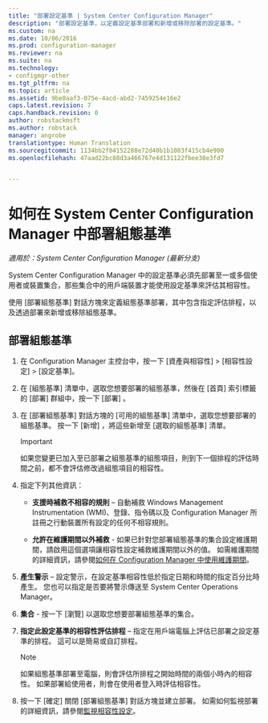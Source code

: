```yaml
---
title: "部署設定基準 | System Center Configuration Manager"
description: "部署設定基準，以定義設定基準部署和新增或移除部署的設定基準。"
ms.custom: na
ms.date: 10/06/2016
ms.prod: configuration-manager
ms.reviewer: na
ms.suite: na
ms.technology:
- configmgr-other
ms.tgt_pltfrm: na
ms.topic: article
ms.assetid: 9be8aaf3-075e-4acd-abd2-7459254e16e2
caps.latest.revision: 7
caps.handback.revision: 0
author: robstackmsft
ms.author: robstack
manager: angrobe
translationtype: Human Translation
ms.sourcegitcommit: 1134bb2f04152288e72d40b1b1083f415cb4e900
ms.openlocfilehash: 47aad22bc88d3a466767e4d131122fbee38e3fd7


---
```

# <a name="how-to-deploy-configuration-baselines-in-system-center-configuration-manager"></a>如何在 System Center Configuration Manager 中部署組態基準

*適用於：System Center Configuration Manager (最新分支)*

System Center Configuration Manager 中的設定基準必須先部署至一或多個使用者或裝置集合，那些集合中的用戶端裝置才能使用設定基準來評估其相容性。  

使用 [部署組態基準]  對話方塊來定義組態基準部署，其中包含指定評估排程，以及透過部署來新增或移除組態基準。  

## <a name="deploy-a-configuration-baseline"></a>部署組態基準  

1.  在 Configuration Manager 主控台中，按一下 [資產與相容性] > [相容性設定] > [設定基準]。  

3.  在 [組態基準]  清單中，選取您想要部署的組態基準，然後在 [首頁]  索引標籤的 [部署]  群組中，按一下 [部署] 。  

4.  在 [部署組態基準]  對話方塊的 [可用的組態基準]  清單中，選取您想要部署的組態基準。 按一下 [新增]  ，將這些新增至 [選取的組態基準]  清單。  

    > [!IMPORTANT]  
    >  如果您變更已加入至已部署之組態基準的組態項目，則到下一個排程的評估時間之前，都不會評估修改過組態項目的相容性。  

5.  指定下列其他資訊：  

    -   **支援時補救不相容的規則** – 自動補救 Windows Management Instrumentation (WMI)、登錄、指令碼以及 Configuration Manager 所註冊之行動裝置所有設定的任何不相容規則。  

    -   **允許在維護期間以外補救** - 如果已針對您部署組態基準的集合設定維護期間，請啟用這個選項讓相容性設定補救維護期間以外的值。 如需維護期間的詳細資訊，請參閱[如何在 Configuration Manager 中使用維護期間](/sccm/core/clients/manage/collections/use-maintenance-windows)。  

6.  **產生警示** – 設定警示，在設定基準相容性低於指定日期和時間的指定百分比時產生。 您也可以指定是否要將警示傳送至 System Center Operations Manager。  

7.  **集合** - 按一下 [瀏覽]  以選取您想要部署組態基準的集合。  

8.  **指定此設定基準的相容性評估排程** – 指定在用戶端電腦上評估已部署之設定基準的排程。 這可以是簡易或自訂排程。  

    > [!NOTE]  
    >  如果組態基準部署至電腦，則會評估所排程之開始時間的兩個小時內的相容性。 如果部署給使用者，則會在使用者登入時評估相容性。  

9. 按一下 [確定]  關閉 [部署組態基準]  對話方塊並建立部署。 如需如何監視部署的詳細資訊，請參閱[監視相容性設定](/sccm/compliance/deploy-use/monitor-compliance-settings)。  



<!--HONumber=Nov16_HO1-->


